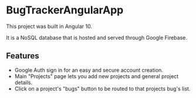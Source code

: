 # BugTrackerAngularApp

This project was built in Angular 10.

It is a NoSQL database that is hosted and served through Google Firebase.

## Features

- Google Auth sign in for an easy and secure account creation.
- Main "Projects" page lets you add new projects and general project details.
- Click on a project's "bugs" button to be routed to that projects bug's list.
